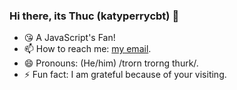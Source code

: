 ### Hi there, its Thuc (katyperrycbt) 👋

- 😘 A JavaScript's Fan! 
- 📫 How to reach me: [my email](mailto:mail@trantrongthuc.com).
- 😄 Pronouns: (He/him) /trorn trorng thurk/.
- ⚡ Fun fact: I am grateful because of your visiting.

